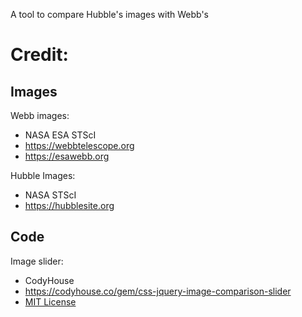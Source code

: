 A tool to compare Hubble's images with Webb's

# Credit:

## Images

Webb images:

- NASA ESA STScI
- https://webbtelescope.org
- https://esawebb.org

Hubble Images:

- NASA STScI
- https://hubblesite.org

## Code

Image slider:

- CodyHouse
- https://codyhouse.co/gem/css-jquery-image-comparison-slider
- [MIT License](https://codyhouse.co/mit)